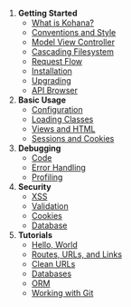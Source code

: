 1. **Getting Started**
   - [What is Kohana?](about.kohana)
   - [Conventions and Style](about.conventions)
   - [Model View Controller](about.mvc)
   - [Cascading Filesystem](about.filesystem)
   - [Request Flow](about.flow)
   - [Installation](about.install)
   - [Upgrading](about.upgrading)
   - [API Browser](api)
3. **Basic Usage**
   - [Configuration](using.configuration)
   - [Loading Classes](using.autoloading)
   - [Views and HTML](using.views)
   - [Sessions and Cookies](using.sessions)
4. **Debugging**
   - [Code](debugging.code)
   - [Error Handling](debugging.errors)
   - [Profiling](debugging.profiling)
5. **Security**
   - [XSS](security.xss)
   - [Validation](security.validation)
   - [Cookies](security.cookies)
   - [Database](security.database)
6. **Tutorials**
   - [Hello, World](tutorials.helloworld)
   - [Routes, URLs, and Links](tutorials.urls)
   - [Clean URLs](tutorials.removeindex)
   - [Databases](tutorials.databases)
   - [ORM](tutorials.orm)
   - [Working with Git](tutorials.git)
